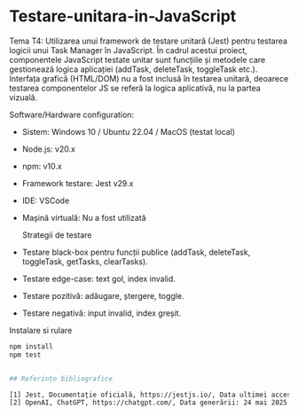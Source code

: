 # Testare-unitara-in-JavaScript

Tema T4: Utilizarea unui framework de testare unitară (Jest) pentru testarea logicii unui Task Manager în JavaScript. În cadrul acestui proiect, componentele JavaScript testate unitar sunt funcțiile și metodele care gestionează logica aplicației (addTask, deleteTask, toggleTask etc.). Interfața grafică (HTML/DOM) nu a fost inclusă în testarea unitară, deoarece testarea componentelor JS se referă la logica aplicativă, nu la partea vizuală. 

Software/Hardware configuration:

- Sistem: Windows 10 / Ubuntu 22.04 / MacOS (testat local)
- Node.js: v20.x
- npm: v10.x
- Framework testare: Jest v29.x
- IDE: VSCode
- Mașină virtuală: Nu a fost utilizată

  Strategii de testare

- Testare black-box pentru funcții publice (addTask, deleteTask, toggleTask, getTasks, clearTasks).
- Testare edge-case: text gol, index invalid.
- Testare pozitivă: adăugare, ștergere, toggle.
- Testare negativă: input invalid, index greșit.


Instalare si rulare
```bash
npm install
npm test


## Referințe bibliografice

[1] Jest, Documentație oficială, https://jestjs.io/, Data ultimei accesări: 24 mai 2025  
[2] OpenAI, ChatGPT, https://chatgpt.com/, Data generării: 24 mai 2025  


